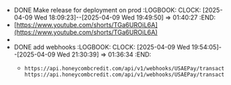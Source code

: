 - DONE Make release for deployment on prod
  :LOGBOOK:
  CLOCK: [2025-04-09 Wed 18:09:23]--[2025-04-09 Wed 19:49:50] =>  01:40:27
  :END:
- [https://www.youtube.com/shorts/TGa6UROiL6A](https://www.youtube.com/shorts/TGa6UROiL6A)
-
- DONE add webhooks
  :LOGBOOK:
  CLOCK: [2025-04-09 Wed 19:54:05]--[2025-04-09 Wed 21:30:39] =>  01:36:34
  :END:
	- ```apl
	  https://api.honeycombcredit.com/api/v1/webhooks/USAEPay/transactionSaleSuccess
	  https://api.honeycombcredit.com/api/v1/webhooks/USAEPay/transactionSaleFailure
	  ```